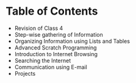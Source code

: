 # Table of Contents

- Revision of Class 4
- Step-wise gathering of Information
- Organizing Information using Lists and Tables
- Advanced Scratch Programming
- Introduction to Internet Browsing
- Searching the Internet
- Communication using E-mail
- Projects